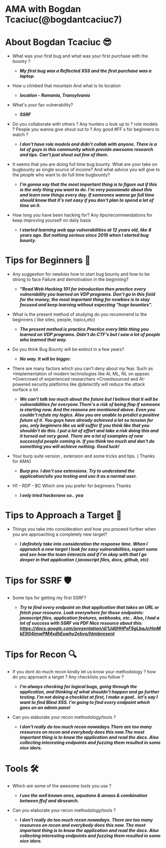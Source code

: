 # AMA with Bogdan Tcaciuc(@bogdantcaciuc7)

# About Bogdan Tcaciuc 😎

- What was your first bug and what was your first purchase with the bounty ?
  
  - ***My first bug was a Reflected XSS and the first purchase was a laptop.***

- How u climbed that mountain 
  And what is its location
 
    - ***location - Romania, Transylvania***

- What's your fav vulnerability?

   - ***SSRF***

- Do you collaborate with others ? Any hunters u look up to ? role models ?  People  you wanna give shout out to ? Any good #FF s for beginners to watch ?
  
   - ***I don’t have role models and didn’t collab with anyone.
 There is a lot of guys in this community which provide awesome research and tips. Can’t just shout out few of them.***

- It seems that you are doing full time bug bounty. What are your take on bugbounty as single source of income? And what advice you will give to the people who want to do full time bugbounty?
 
    - ***I'm gonna say that the most important thing is to figure out if this is the only thing you want to do.
 I'm very passionate about this and learn new things every day. If someones wanna go full time should know that it's not easy if you don't plan to spend a lot of time on it.***


- How long you have been hacking for?
 Any tips/recommendations for keep improving yourself on daily basis
 
   - ***I started learning web app vulnerabilities at 12 years old, like 8 years ago.
But nothing serious since 2016 when I started bug bounty.***  

# Tips for Beginners 🔰

- Any suggestion for newbies how to start bug bounty and how to be strong to face Failure and demotivation in the beginning?

   - ***"Read Web Hacking 101 for introduction then practice every vulnerability you learned on VDP programs. Don't go in this field for the money, the most important thing for newbies is to stay focused and keep learning without expecting "huge bounties".***
   
  
- What is the present method of studying do you recommend to the beginners ( like sites, people, topics,etc)

  - ***The present method is practice.Practice every little thing you learned on VDP programs.
       Didn't do CTF's but I saw a lot of people who learned that way.***

- Do you think Bug Bounty will be extinct in a few years?
 
  - ***No way.
  It will be bigger.***

- There are many factors which you can't deny about my fear. Such as
*Implementation of modern technologies like AI, ML, NL on appsec
*Overcrowd of experienced researchers
*Crowdsourced and AI-powered security platforms like 
@detectify
 will reduce the attack surface a lot

   - ***We can’t talk too much about the future but I believe that it will be vulnerabilities for everyone.There's a risk of being flop if someone is starting now. And the reasons are mentioned above. Even you couldn’t refute my logics. Also you are unable to predict a positive future of it. You guys have already achieved a lot so tension for you, only beginners like us will suffer
  If you think like that you shouldn't do this.
 I put a lot of effort and take a risk doing this and it turned out very good.
 There are a lot of examples of new successful people coming in.
 If you think too much and don't do something you will achieve nothing.
 Good luck!***

- Your burp suite version , extension and some tricks and tips.  ( Thanks for AMA)
 
   - ***Burp pro. I don’t use extensions. Try to understand the application/site you testing and use it as a normal user.***

- H1 - RDP - BC
Which one you prefer for beginners 
Thanks 
   
   - ***I only tried hackerone so.. yea***

# Tips to Approach a Target  🎯

- Things you take into consideration and how you proceed further when you are approaching a completely new target?
 
     - ***I definitely take into consideration the response time.
When I approach a new target I look for easy vulnerabilities, report some and see how the team interacts and if I'm okay with that I go deeper in that application ( javascript files, docs, github, etc)***

# Tips for SSRF 🛡️


- Some tips for getting my first SSRF?

  - ***Try to find every endpoint on that application that takes an URL or fetch your resource.
        Look everywhere for those endpoints: javascript files, application features, webhooks, etc..
        Also, I had a lot of success with SSRF via PDF 
         Nice resource about this:
         https://docs.google.com/presentation/d/1JdIjHHPsFSgLbaJcHmMkE904jmwPM4xdhEuwhy2ebvo/htmlpresent***
         
# Tips for Recon 🔍
 
- If you dont do much recon kindly let us know your methodology ? how do you approach a target ? Any checklists you follow ?

   - ***I'm always checking for logical bugs, going through the application, and thinking of what shouldn't happen and go further testing. I'm not doing a checklist at first, I make a goal.. let's say I want to find Blind XSS. I'm going to find every endpoint which goes on an admin panel***

- Can you elaborate your recon methodology/tools ?
 
    - ***I don't really do too much recon nowadays.There are too many resources on recon and everybody does this now.The most important thing is to know the application and read the docs. Also collecting interesting endpoints and fuzzing them resulted in some nice idors.***

# Tools 🛠

- Which are some of the awesome tools you use ?

  - ***I use the well known ones, aquatone & amass & combination between ffuf and dirsearch.***

- Can you elaborate your recon methodology/tools ?
 
  - ***I don't really do too much recon nowadays.
      There are too many resources on recon and everybody does this now.
 The most important thing is to know the application and read the docs. Also collecting interesting endpoints and fuzzing them resulted in some nice idors.***

